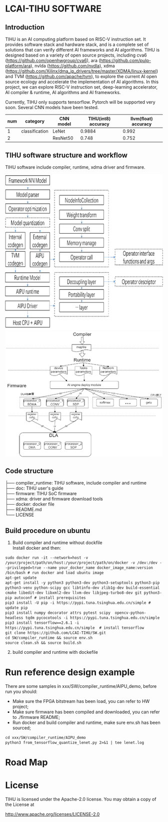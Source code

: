 # LCAI-TIHU SOFTWARE

## Introduction

TIHU is an AI computing platform based on RISC-V instruction set. It provides software stack and hardware stack, and is a complete set of solutions that can verify different AI frameworks and AI algorithms. TIHU is designed based on a variety of open source projects, including cva6 (https://github.com/openhwgroup/cva6), ara (https://github.com/pulp-platform/ara), nvlda (https://github.com/nvdla), xdma (https://github.com/Xilinx/dma_ip_drivers/tree/master/XDMA/linux-kernel) and TVM (https://github.com/apache/tvm), to explore the current AI open source ecology and accelerate the implementation of AI algorithms. In this project, we can explore RISC-V instruction set, deep-learning accelerator, AI compiler &  runtime, AI algorithms and AI frameworks.

Currently, TIHU only supports tensorflow. Pytorch will be supported very soon. Several CNN models have been tested.


| num | category | CNN model | TIHU(int8) accuracy | llvm(float) accuracy|
|---|----------------|-------|--------|------|
| 1 | classification | LeNet | 0.9884 | 0.992|
| 2 || ResNet50 | 0.748 | 0.752|
## TIHU software structure and workflow
TIHU software include compiler, runtime, xdma driver and firmware.

<div align=center>
<img src="./doc/compiler_structure.png" width="600" height="500" alt="TIHU"/><br/>
</div>

<div align=center>
<img src="./doc/TIHU_workflow.png" width="600" height="400" alt="TIHU"/><br/>
</div>

## Code structure

├── compiler_runtime: TIHU software, include compiler and runtime  
├── doc: TIHU user's guide  
├── firmware: TIHU SoC firmware  
├── xdma: driver and firmware download tools  
├── docker: docker file  
├── README.md  
└── LICENSE  

## Build procedure on ubuntu  

1. Build compiler and runtime without dockfile   
Install docker and then:  
```
sudo docker run -it --network=host -v /your/project/path/on/host:/your/project/path/on/docker -v /dev:/dev --privileged=true --name your_docker_name docker_image_name:version /bin/bash # run docker and load ubuntu image
apt-get update
apt-get install -y python3 python3-dev python3-setuptools python3-pip python3-venv python-scipy gcc libtinfo-dev zlib1g-dev build-essential cmake libedit-dev libxml2-dev llvm-dev libjpeg-turbo8-dev git python3-pip autoconf # install prerequisites
pip3 install -U pip -i https://pypi.tuna.tsinghua.edu.cn/simple # update pip
pip3 install numpy decorator attrs pytest scipy  opencv-python-headless tqdm pycocotools -i https://pypi.tuna.tsinghua.edu.cn/simple
pip3 install tensorflow==2.6.1 -i https://pypi.tuna.tsinghua.edu.cn/simple  # install tensorflow
git clone https://github.com/LCAI-TIHU/SW.git
cd SW/compiler_runtime && source env.sh
source clean.sh && source build.sh

```

2. build compiler and runtime with dockefile   



# Run reference design example

There are some samples in xxx/SW/compiler_runtime/AIPU_demo, before run you should:   
* Make sure the FPGA bitstream has been load, you can refer to HW project;  
* Make sure firmware has been compiled and downloaded, you can refer to ./firmware README;  
* Run docker and build compiler and runtime, make sure env.sh has been sourced;  
```
cd xxx/SW/compiler_runtime/AIPU_demo
python3 from_tensorflow_quantize_lenet.py 2>&1 | tee lenet.log

```   

# Road Map   

# License

TIHU is licensed under the Apache-2.0 license. You may obtain a copy of the License at

 http://www.apache.org/licenses/LICENSE-2.0

